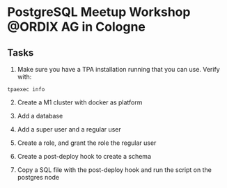 # PostgreSQL Meetup Workshop @ORDIX AG in Cologne

## Tasks
1. Make sure you have a TPA installation running that you can use. Verify with:

```tpaexec info```

2. Create a M1 cluster with docker as platform

3. Add a database

4. Add a super user and a regular user

5. Create a role, and grant the role the regular user

6. Create a post-deploy hook to create a schema

7. Copy a SQL file with the post-deploy hook and run the script on the postgres node

